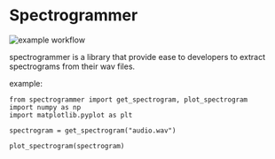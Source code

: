 # Spectrogrammer 

![example workflow](https://github.com/Navodplayer1/spectrogrammer/actions/workflows/main.yaml/badge.svg)

spectrogrammer is a library that provide ease to developers to extract spectrograms from their wav files.

example:

```
from spectrogrammer import get_spectrogram, plot_spectrogram
import numpy as np
import matplotlib.pyplot as plt

spectrogram = get_spectrogram("audio.wav")

plot_spectrogram(spectrogram)

```
